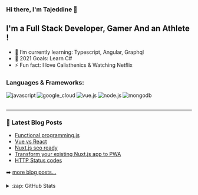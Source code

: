 ### Hi there, I'm Tajeddine 👋

## I'm a Full Stack Developer, Gamer And an Athlete !

- 🌱 I’m currently learning: Typescript, Angular, Graphql
- 🥅 2021 Goals: Learn C#
- ⚡ Fun fact: I love Calisthenics & Watching Netflix

### Languages & Frameworks:

[<img align="left" alt="javascript" src="https://img.shields.io/badge/JavaScript-323330?style=for-the-badge&logo=javascript&logoColor=F7DF1E" />][website]
[<img align="left" alt="google_cloud" src="https://img.shields.io/badge/TypeScript-007ACC?style=for-the-badge&logo=typescript&logoColor=white" />][website]
[<img align="left" alt="vue.js" src="https://img.shields.io/badge/Vue.js-35495E?style=for-the-badge&logo=vue.js&logoColor=4FC08D" />][website]
[<img align="left" alt="node.js" src="https://img.shields.io/badge/Node.js-43853D?style=for-the-badge&logo=node.js&logoColor=white" />][website]
[<img align="left" alt="mongodb" src="https://img.shields.io/badge/MongoDB-4EA94B?style=for-the-badge&logo=mongodb&logoColor=white" />][website]

<br />
<br />

---

### 📕 Latest Blog Posts

<!-- BLOG-POST-LIST:START -->
- [Functional programming.js](https://dev.to/tajeddine/functional-programming-js-3gh2)
- [Vue vs React](https://dev.to/tajeddine/vue-vs-react-3630)
- [Nuxt.js seo ready](https://dev.to/tajeddine/nuxt-js-seo-ready-4a4i)
- [Transform your existing Nuxt.js app to PWA](https://dev.to/tajeddine/transform-your-nuxt-js-to-pwa-2a8j)
- [HTTP Status codes](https://dev.to/tajeddine/http-status-codes-2m7n)
<!-- BLOG-POST-LIST:END -->

➡️ [more blog posts...](https://dev.to/tajeddine)

<details>
  <summary>:zap: GitHub Stats</summary>

<img align="left" alt="Tajeddine's GitHub Stats" src="https://github-readme-stats-git-master.tajeddine-js.vercel.app/api?username=tajeddine-js&count_private=true&show_icons=true&hide_border=true&bg_color=212121&title_color=29f709&&text_color=C9D1D9&icon_color=29f709&layout=compact" />

![Top Langs](https://github-readme-stats-git-master.tajeddine-js.vercel.app/api/top-langs/?username=tajeddine-js&count_private=true&hide_border=true&bg_color=212121&title_color=29f709&text_color=C9D1D9)

</details>

[website]: https://tajeddine.dev
[linkedin]: https://www.linkedin.com/in/tajeddine-zemzmi-alaoui-29b889167/
[dev.to]: https://dev.to/tajeddine
